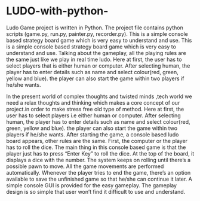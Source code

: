 # LUDO-with-python-
Ludo Game project is written in Python. The project file contains python scripts (game.py, run.py, painter.py, recorder.py). This is a simple console based strategy board game which is very easy to understand and use.
This is a simple console based strategy board game which is very easy to understand and use. Talking about the gameplay, all the playing rules are the same just like we play in real time ludo.
Here at first, the user has to select players that is either human or computer. After selecting human, the player has to enter details such as name and select colour(red, green, yellow and blue). the player can also start the game within two players if he/she wants.

In the present world of complex thoughts and twisted minds ,tech world we need a relax thoughts and thinking which makes a core concept of our project.in order to make stress free old type of method.
Here at first, the user has to select players i.e either human or computer. After selecting human, the player has to enter details such as name and select colour(red, green, yellow and blue). the player can also start the game within two players if he/she wants.
After starting the game, a console based ludo board appears, other rules are the same. First, the computer or the player has to roll the dice. The main thing in this console based game is that the player just has to press “Enter Key” to roll the dice. At the top of the board, it displays a dice with the number. The system keeps on rolling until there’s a possible pawn to move. All the game movements are performed automatically. Whenever the player tries to end the game, there’s an option available to save the unfinished game so that he/she can continue it later. A simple console GUI is provided for the easy gameplay. The gameplay design is so simple that user won’t find it difficult to use and understand.
